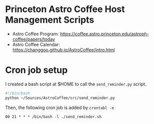 # Princeton Astro Coffee Host Management Scripts

* Astro Coffee Program: https://coffee.astro.princeton.edu/astroph-coffee/papers/today
* Astro Coffee Calendar: https://changgoo.github.io/AstroCoffee/intro.html

# Cron job setup

I created a bash script at $HOME to call the `send_reminder.py` script.

```sh
#!/bin/bash
python ~/Sources/AstroCoffee/src/send_reminder.py
```

Then, the following cron job is added by `crontabl -e`
```
00 21 * * * /bin/bash -l ./send_reminder.sh
```
